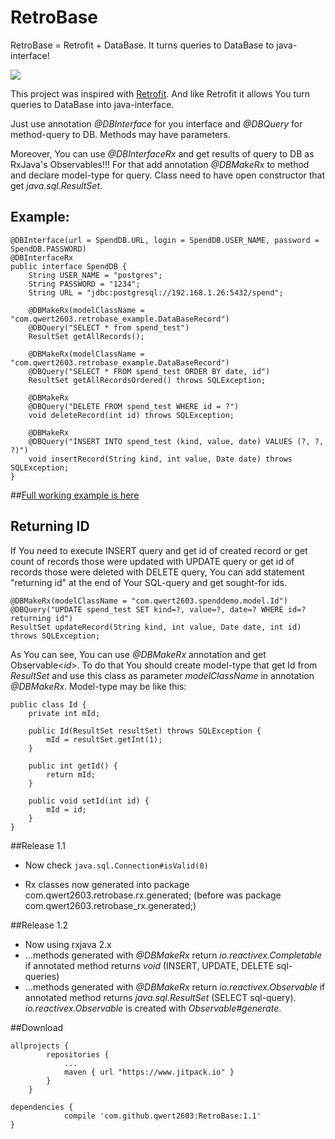 # RetroBase

RetroBase = Retrofit + DataBase. It turns queries to DataBase to java-interface!

[![](https://www.jitpack.io/v/qwert2603/RetroBase.svg)](https://www.jitpack.io/#qwert2603/RetroBase)

This project was inspired with [Retrofit](https://github.com/square/retrofit).
And like Retrofit it allows You turn queries to DataBase into java-interface.

Just use annotation *@DBInterface* for you interface and *@DBQuery* for method-query to DB.
Methods may have parameters.

Moreover, You can use *@DBInterfaceRx* and get results of query to DB as RxJava's Observables!!!
For that add annotation *@DBMakeRx* to method and declare model-type for query.
Class need to have open constructor that get *java.sql.ResultSet*.

## Example:

```
@DBInterface(url = SpendDB.URL, login = SpendDB.USER_NAME, password = SpendDB.PASSWORD)
@DBInterfaceRx
public interface SpendDB {
    String USER_NAME = "postgres";
    String PASSWORD = "1234";
    String URL = "jdbc:postgresql://192.168.1.26:5432/spend";

    @DBMakeRx(modelClassName = "com.qwert2603.retrobase_example.DataBaseRecord")
    @DBQuery("SELECT * from spend_test")
    ResultSet getAllRecords();

    @DBMakeRx(modelClassName = "com.qwert2603.retrobase_example.DataBaseRecord")
    @DBQuery("SELECT * FROM spend_test ORDER BY date, id")
    ResultSet getAllRecordsOrdered() throws SQLException;

    @DBMakeRx
    @DBQuery("DELETE FROM spend_test WHERE id = ?")
    void deleteRecord(int id) throws SQLException;

    @DBMakeRx
    @DBQuery("INSERT INTO spend_test (kind, value, date) VALUES (?, ?, ?)")
    void insertRecord(String kind, int value, Date date) throws SQLException;
}
```

##[Full working example is here](https://github.com/qwert2603/RetroBaseExample)

## Returning ID

If You need to execute INSERT query and get id of created record or get count of records those were updated with UPDATE query or get id of records those were deleted with DELETE query, You can add statement "returning id" at the end of Your SQL-query and get sought-for ids.

```
@DBMakeRx(modelClassName = "com.qwert2603.spenddemo.model.Id")
@DBQuery("UPDATE spend_test SET kind=?, value=?, date=? WHERE id=? returning id")
ResultSet updateRecord(String kind, int value, Date date, int id) throws SQLException;
```

As You can see, You can use *@DBMakeRx* annotation and get Observable<*id*>. To do that You should create model-type that get Id from *ResultSet* and use this class as parameter *modelClassName* in annotation *@DBMakeRx*. Model-type may be like this:

```
public class Id {
    private int mId;

    public Id(ResultSet resultSet) throws SQLException {
        mId = resultSet.getInt(1);
    }

    public int getId() {
        return mId;
    }

    public void setId(int id) {
        mId = id;
    }
}
```

##Release 1.1

- Now check <code>java.sql.Connection#isValid(0)</code>

- Rx classes now generated into package com.qwert2603.retrobase.rx.generated; (before was package com.qwert2603.retrobase_rx.generated;)

##Release 1.2

- Now using rxjava 2.x
- ...methods generated with *@DBMakeRx* return *io.reactivex.Completable* if annotated method returns *void* (INSERT, UPDATE, DELETE sql-queries)
- ...methods generated with *@DBMakeRx* return *io.reactivex.Observable* if annotated method returns *java.sql.ResultSet* (SELECT sql-query). *io.reactivex.Observable* is created with *Observable#generate*.

##Download

```
allprojects {
		repositories {
			...
			maven { url "https://www.jitpack.io" }
		}
	}
```

```
dependencies {
	        compile 'com.github.qwert2603:RetroBase:1.1'
}
```
